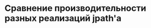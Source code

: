 Сравнение производительности разных реализаций jpath'а
======================================================

